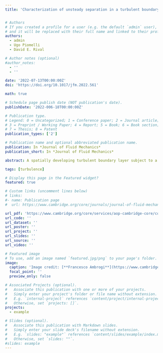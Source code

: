```yaml
---
title: 'Characterization of unsteady separation in a turbulent boundary layer: mean and phase-averaged flow'


# Authors
# If you created a profile for a user (e.g. the default `admin` user), write the username (folder name) here
# and it will be replaced with their full name and linked to their profile.
authors:
  - admin
  - Ugo Piomelli
  - David E. Rival

# Author notes (optional)
#author_notes:
  - ''
  - ''

date: '2022-07-13T00:00:00Z'
doi: 'https://doi.org/10.1017/jfm.2022.561'

math: true

# Schedule page publish date (NOT publication's date).
publishDate: '2022-006-18T00:00:00Z'

# Publication type.
# Legend: 0 = Uncategorized; 1 = Conference paper; 2 = Journal article;
# 3 = Preprint / Working Paper; 4 = Report; 5 = Book; 6 = Book section;
# 7 = Thesis; 8 = Patent
publication_types: ['2']

# Publication name and optional abbreviated publication name.
publication: In *Journal of Fluid Mechanics*
publication_short: In *Journal of Fluid Mechanics*

abstract: A spatially developing turbulent boundary layer subject to a space- and time-dependent pressure gradient is analysed via large-eddy simulation. The unsteadiness is prescribed by imposing an oscillating suction–blowing velocity profile at the top boundary of the computational domain. The alternating favourable and adverse pressure gradients cause the flow to separate and reattach to the wall periodically. A range of reduced frequencies $k$ was investigated, spanning from a very rapid flutter-like motion to a slow, quasi-steady flapping. The Reynolds number based on the boundary-layer displacement thickness $\delta_o^\star$ at the inflow plane is $Re^\star=1000$. Both time- and phase-averaged fields are analysed and results are compared with steady conditions. The reduced frequency $k$ has a significant effect on the transient flow-separation process. For high $k$ the separation bubble does not grow as thick as in the corresponding steady case, but the length of the bubble remains comparable; hysteresis is observed in the near-wall region. As $k$ is reduced, a threshold is met at which the separation bubble grows in the wall-normal direction. However, the length of the bubble is significantly reduced again when compared with the steady case. At this frequency, the region of slow-moving fluid generated by the flow reversal is advected downstream, causing a decorrelation between the forcing (the imposed free-stream velocity) and the velocity and pressure downstream of the separation bubble. Moreover, hysteresis effects are shifted away from the wall. At the lowest frequency a quasi-steady solution is approached; however, transient effects are still present in the backflow region. 

tags: [turbulence]

# Display this page in the Featured widget?
featured: true

# Custom links (uncomment lines below)
# links:
#- name: Publication page
#  url: https://www.cambridge.org/core/journals/journal-of-fluid-mechanics/article/characterization-of-unsteady-separation-in-a-turbulent-boundary-layer-mean-and-phaseaveraged-flow/25802765C211036318F556F5DF29F46E

url_pdf: 'https://www.cambridge.org/core/services/aop-cambridge-core/content/view/25802765C211036318F556F5DF29F46E/S0022112022005614a.pdf/characterization-of-unsteady-separation-in-a-turbulent-boundary-layer-mean-and-phase-averaged-flow.pdf'
url_code: ''
url_dataset: ''
url_poster: ''
url_project: ''
url_slides: ''
url_source: ''
url_video: ''

# Featured image
# To use, add an image named `featured.jpg/png` to your page's folder.
image:
  caption: 'Image credit: [**Francesco Ambrogi**](https://www.cambridge.org/core/journals/journal-of-fluid-mechanics/article/characterization-of-unsteady-separation-in-a-turbulent-boundary-layer-mean-and-phaseaveraged-flow/25802765C211036318F556F5DF29F46E)'
  focal_point: ''
  preview_only: false

# Associated Projects (optional).
#   Associate this publication with one or more of your projects.
#   Simply enter your project's folder or file name without extension.
#   E.g. `internal-project` references `content/project/internal-project/index.md`.
#   Otherwise, set `projects: []`.
projects:
  - example

# Slides (optional).
#   Associate this publication with Markdown slides.
#   Simply enter your slide deck's filename without extension.
#   E.g. `slides: "example"` references `content/slides/example/index.md`.
#   Otherwise, set `slides: ""`.
#slides: example
---
```




